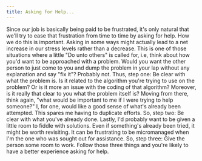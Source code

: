 ```yaml
---
title: Asking for Help...
---
```


Since our job is basically being paid to be frustrated, it's only natural that we'll try to ease that frustration from time to time by asking for help.  How we do this is important.  Asking in some ways might actually lead to a net increase in our stress levels rather than a decrease.  This is one of those situations where a little "Do unto others" is called for, i.e, think about how you'd want to be approached with a problem.  Would you want the other person to just come to you and dump the problem in your lap without any explanation and say "fix it"?  Probably not.  Thus, step one: Be clear with what the problem is.  Is it related to the algorithm you're trying to use on the problem?  Or is it more an issue with the coding of that algorithm?  Moreover, is it really that clear to you what the problem itself is?  Moving from there, think again, "what would be important to me if I were trying to help someone?"
I, for one, would like a good sense of what's already been attempted.  This spares me having to duplicate efforts.  So, step two: Be clear with what you've already done.  Lastly, I'd probably want to be given a little room to fiddle with solutions.  Even if something's already been tried, it might be worth revisiting.  It can be frustrating to be micromanaged when I'm the one who was sought out for assistance.  So, step three: Give the person some room to work.  Follow those three things and you're likely to have a better experience asking for help.